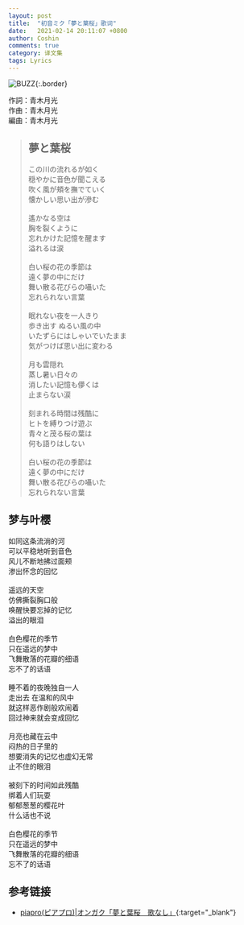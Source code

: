 ```yaml
---
layout: post
title:  "初音ミク「夢と葉桜」歌词"
date:   2021-02-14 20:11:07 +0800
author: Coshin
comments: true
category: 译文集
tags: Lyrics
---
```

![BUZZ](https://cdn.piapro.jp/thumb_i/53/537t75rgz7lnn9o0_20110620064505_0740_0500.jpg){:.border}

作詞：青木月光<br>
作曲：青木月光<br>
編曲：青木月光

<blockquote class="original">
  <h2>夢と葉桜</h2>
  <p>
    この川の流れるが如く<br>
    穏やかに音色が聞こえる<br>
    吹く風が頬を撫でていく<br>
    懐かしい思い出が滲む<br>
    <br>
    遙かなる空は<br>
    胸を裂くように<br>
    忘れかけた記憶を醒ます<br>
    溢れるは涙<br>
    <br>
    白い桜の花の季節は<br>
    遠く夢の中にだけ<br>
    舞い散る花びらの囁いた<br>
    忘れられない言葉<br>
    <br>
    眠れない夜を一人きり<br>
    歩き出す ぬるい風の中<br>
    いたずらにはしゃいでいたまま<br>
    気がつけば思い出に変わる<br>
    <br>
    月も雲隠れ<br>
    蒸し暑い日々の<br>
    消したい記憶も儚くは<br>
    止まらない涙<br>
    <br>
    刻まれる時間は残酷に<br>
    ヒトを縛りつけ遊ぶ<br>
    青々と茂る桜の葉は<br>
    何も語りはしない<br>
    <br>
    白い桜の花の季節は<br>
    遠く夢の中にだけ<br>
    舞い散る花びらの囁いた<br>
    忘れられない言葉 
  </p>
</blockquote>

<div class="translation">
  <h2>梦与叶樱</h2>
  <p>
    如同这条流淌的河<br>
    可以平稳地听到音色<br>
    风儿不断地拂过面颊<br>
    渗出怀念的回忆<br>
    <br>
    遥远的天空<br>
    仿佛撕裂胸口般<br>
    唤醒快要忘掉的记忆<br>
    溢出的眼泪<br>
    <br>
    白色樱花的季节<br>
    只在遥远的梦中<br>
    飞舞散落的花瓣的细语<br>
    忘不了的话语<br>
    <br>
    睡不着的夜晚独自一人<br>
    走出去 在温和的风中<br>
    就这样恶作剧般欢闹着<br>
    回过神来就会变成回忆<br>
    <br>
    月亮也藏在云中<br>
    闷热的日子里的<br>
    想要消失的记忆也虚幻无常<br>
    止不住的眼泪<br>
    <br>
    被刻下的时间如此残酷<br>
    绑着人们玩耍<br>
    郁郁葱葱的樱花叶<br>
    什么话也不说<br>
    <br>
    白色樱花的季节<br>
    只在遥远的梦中<br>
    飞舞散落的花瓣的细语<br>
    忘不了的话语
  </p>
</div>

## 参考链接

* [piapro(ピアプロ)\|オンガク「夢と葉桜　歌なし」](https://piapro.jp/t/DDlj){:target="_blank"}

